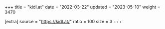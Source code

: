 +++
title = "kidl.at"
date = "2022-03-22"
updated = "2023-05-10"
weight = 3470

[extra]
source = "https://kidl.at/"
ratio = 100
size = 3
+++
